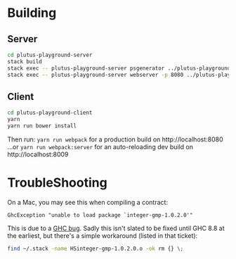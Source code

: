 # Building

## Server

``` sh
cd plutus-playground-server
stack build
stack exec -- plutus-playground-server psgenerator ../plutus-playground-client/src/
stack exec -- plutus-playground-server webserver -p 8080 ../plutus-playground-client/dist/
```

## Client

``` sh
cd plutus-playground-client
yarn
yarn run bower install
```

Then run: `yarn run webpack` for a production build on http://localhost:8080
...or `yarn run webpack:server` for an auto-reloading dev build on http://localhost:8009

# TroubleShooting

On a Mac, you may see this when compiling a contract:

```
GhcException "unable to load package `integer-gmp-1.0.2.0'"
```

This is due to a [GHC
bug](https://ghc.haskell.org/trac/ghc/ticket/15105). Sadly this isn't
slated to be fixed until GHC 8.8 at the earliest, but there's a simple
workaround (listed in that ticket):

``` sh
find ~/.stack -name HSinteger-gmp-1.0.2.0.o -ok rm {} \;
```
